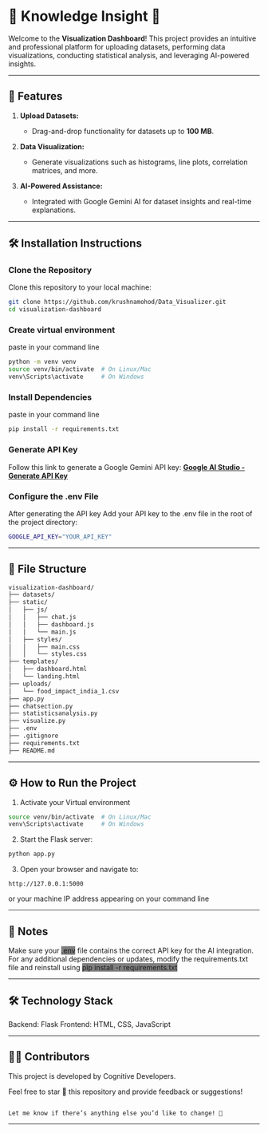 # 🌟 Knowledge Insight 🌟  

Welcome to the **Visualization Dashboard**! This project provides an intuitive and professional platform for uploading datasets, performing data visualizations, conducting statistical analysis, and leveraging AI-powered insights.  

---

## 🚀 **Features**  

1. **Upload Datasets:**  
   - Drag-and-drop functionality for datasets up to **100 MB**.  

2. **Data Visualization:**  
   - Generate visualizations such as histograms, line plots, correlation matrices, and more.  
 
3. **AI-Powered Assistance:**  
   - Integrated with Google Gemini AI for dataset insights and real-time explanations.  

---

## 🛠️ **Installation Instructions**  

### Clone the Repository  
Clone this repository to your local machine:  
```bash  
git clone https://github.com/krushnamohod/Data_Visualizer.git  
cd visualization-dashboard
```
### Create virtual environment 
paste in your command line
```bash
python -m venv venv  
source venv/bin/activate  # On Linux/Mac  
venv\Scripts\activate     # On Windows  
```
### Install Dependencies
paste in your command line 
```bash
pip install -r requirements.txt  
```

### Generate API Key
Follow this link to generate a Google Gemini API key:
**[Google AI Studio - Generate API Key](https://aistudio.google.com/prompts/new_chat)** 

###  Configure the .env File
After generating the API key
Add your API key to the .env file in the root of the project directory:
```bash
GOOGLE_API_KEY="YOUR_API_KEY" 
```
---
## 📁 File Structure
```markdown
visualization-dashboard/  
├── datasets/  
├── static/  
│   ├── js/  
│   │   ├── chat.js  
│   │   ├── dashboard.js  
│   │   └── main.js  
│   ├── styles/  
│   │   ├── main.css  
│   │   └── styles.css  
├── templates/  
│   ├── dashboard.html  
│   └── landing.html  
├── uploads/  
│   └── food_impact_india_1.csv  
├── app.py  
├── chatsection.py  
├── statisticsanalysis.py  
├── visualize.py  
├── .env  
├── .gitignore  
├── requirements.txt  
├── README.md  
```
---
## ⚙️ How to Run the Project
1. Activate your Virtual environment
```bash
source venv/bin/activate  # On Linux/Mac  
venv\Scripts\activate     # On Windows  
```
2. Start the Flask server:
```bash
python app.py  
```
3. Open your browser and navigate to:
```arduino
http://127.0.0.1:5000  
```
or your machine IP address appearing on your command line 

---
## 📝 Notes
Make sure your <span style="background-color: grey">.env</span> file contains the correct API key for the AI integration.
For any additional dependencies or updates, modify the requirements.txt file and reinstall using <span style="background-color: grey">pip install -r requirements.txt</span>

---
## 🛠️ Technology Stack
Backend: Flask
Frontend: HTML, CSS, JavaScript

---
## 👨‍💻 Contributors
This project is developed by Cognitive Developers.

Feel free to star 🌟 this repository and provide feedback or suggestions!

```vbnet

Let me know if there’s anything else you’d like to change! 🚀
```   
---
